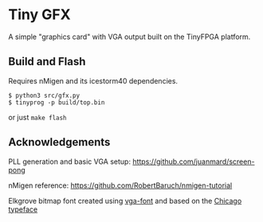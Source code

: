 # Tiny GFX

A simple "graphics card" with VGA output built on the TinyFPGA platform.

## Build and Flash

Requires nMigen and its icestorm40 dependencies.

```
$ python3 src/gfx.py
$ tinyprog -p build/top.bin
```

or just `make flash`

## Acknowledgements

PLL generation and basic VGA setup: https://github.com/juanmard/screen-pong

nMigen reference: https://github.com/RobertBaruch/nmigen-tutorial

Elkgrove bitmap font created using [vga-font](https://github.com/quells/vga-font/) and based on the [Chicago typeface](https://en.wikipedia.org/wiki/Chicago_(typeface))

